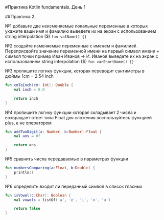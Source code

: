 #Практика Kotlin fundamentals. День 1

##Практика 2

№1 добавьте две неизменяемые локальные переменные в которых укажите ваши имя и фамилию
выведете их на экран с использованием string interpolation ($)
`fun valName() {}`

№2 создайте изменяемые переменные с именем и фамилией.
Переприсвойте значение переменной имени на первый символ имени + символ точки
пример Иван Иванов -> И. Иванов
выведете их на экран с использованием string interpolation ($)
`fun varShortName() {}`

№3 пропишите логику функции, которая переводит сантиметры в дюймы
1cm = 2.54 inch

``` kotlin
fun cmToInch(cm: Int): Double {
    val inch = 0.0

    return inch
}
```

№4 пропишите логику функции которая складывает 2 числа и возвращает ответ типа Float
для сложения воспользуйтесь функцией plus, а не оператором

```kotlin
fun addTwoDigit(a: Number, b:Number):Float {
    val ans = 0f

    return ans
}
```

№5 сравнить числа передаваемые в параметрах функции

```kotlin
fun numbersComparing(a:Float, b:Double) {
    println()
}
```

№6 определить входит ли переданный символ в список гласных

```kotlin
fun isVowel(c:Char): Boolean {
    val vowels = listOf('a', 'e', 'i', 'o', 'u')

    return false
}
```
